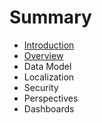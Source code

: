 # Summary

* [Introduction](README.md)
* [Overview](chapter1.md)
* Data Model
* Localization
* Security
* Perspectives
* Dashboards

